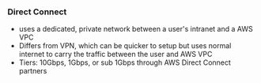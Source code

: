 ### Direct Connect

- uses a dedicated, private network between a user's intranet and a AWS VPC
- Differs from VPN, which can be quicker to setup but uses normal internet to carry the traffic between the user and AWS VPC
- Tiers: 10Gbps, 1Gbps, or sub 1Gbps through AWS Direct Connect partners